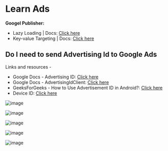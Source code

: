 # Learn Ads

**Googel Publisher:**
- Lazy Loading | Docs: [Click here](https://developers.google.com/publisher-tag/samples/lazy-loading)
- Key-value Targeting | Docs: [Click here](https://developers.google.com/publisher-tag/guides/key-value-targeting#target_multiple_keys_or_values)

## Do I need to send Advertising Id to Google Ads

Links and resources -
- Google Docs - Advertising ID: [Click here](https://support.google.com/googleplay/android-developer/answer/6048248?hl=en)
- Google Docs - AdvertisingIdClient: [Click here](https://developers.google.com/android/reference/com/google/android/gms/ads/identifier/AdvertisingIdClient)
- GeeksForGeeks - How to Use Advertisement ID in Android?: [Click here](https://www.geeksforgeeks.org/how-to-use-advertisement-id-in-android/)
- Device ID: [Click here](https://www.appsflyer.com/glossary/device-id/?utm_source=youtube&utm_medium=referral&utm_campaign=yt-glossary-device-id)

![image](https://github.com/sahilrajput03/learn-react/assets/31458531/ec33fcfd-4d7a-4201-8554-10e2cfed8ea1)

![image](https://github.com/sahilrajput03/learn-react/assets/31458531/82684d20-d4b3-4342-a875-a48797c92143)

![image](https://github.com/sahilrajput03/learn-react/assets/31458531/e244d0cc-9bea-4f62-a86a-75c1ea706d22)

![image](https://github.com/sahilrajput03/learn-react/assets/31458531/17280f36-db50-4f5f-96c4-bff87b62fc53)

![image](https://github.com/sahilrajput03/learn-react/assets/31458531/7f1c53ff-e87a-481e-b602-e629172b16be)
